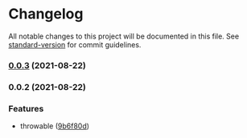 # Changelog

All notable changes to this project will be documented in this file. See [standard-version](https://github.com/conventional-changelog/standard-version) for commit guidelines.

### [0.0.3](https://github.com/zxch3n/throwable/compare/v0.0.2...v0.0.3) (2021-08-22)

### 0.0.2 (2021-08-22)


### Features

* throwable ([9b6f80d](https://github.com/zxch3n/throwable/commit/9b6f80dbb0a707c70ef610f484de7215c93297d2))
